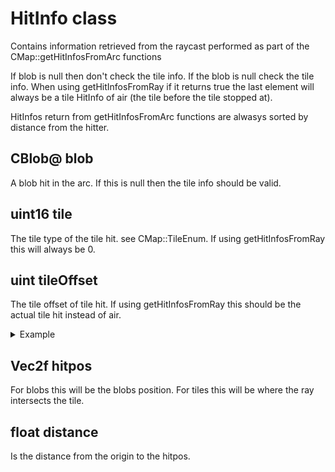# HitInfo class
Contains information retrieved from the raycast performed as part of the CMap::getHitInfosFromArc functions

If blob is null then don't check the tile info. If the blob is null check the tile info.
When using getHitInfosFromRay if it returns true the last element will always be a tile HitInfo of air (the tile before the tile stopped at).

HitInfos return from getHitInfosFromArc functions are alwasys sorted by distance from the hitter.

## CBlob@ blob
A blob hit in the arc. If this is null then the tile info should be valid.

## uint16 tile
The tile type of the tile hit. see CMap::TileEnum.
If using getHitInfosFromRay this will always be 0.

## uint tileOffset
The tile offset of tile hit.
If using getHitInfosFromRay this should be the actual tile hit instead of air.

<details>
<summary>Example</summary>

```as
...
HitInfo@ hi = hitInfos[i];

CMap@ map = getMap();
Tile t = map.getTile(hi.tileOffset);
if (map.isTileWood(t.type))
{
    print("arc hit wood tile");
}
```

</details>

## Vec2f hitpos
For blobs this will be the blobs position. For tiles this will be where the ray intersects the tile.

## float distance
Is the distance from the origin to the hitpos.
